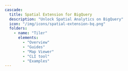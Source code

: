 ```yaml
---
cascade:
  title: Spatial Extension for BigQuery
  description: "Unlock Spatial Analytics on BigQuery"
  icon: "/img/icons/spatial-extension-bq.png"
  folders:
    - name: "Tiler"
      elements:
        - "Overview"
        - "Guides"
        - "Map Viewer"
        - "CLI tool" 
        - "Examples"
---
```

